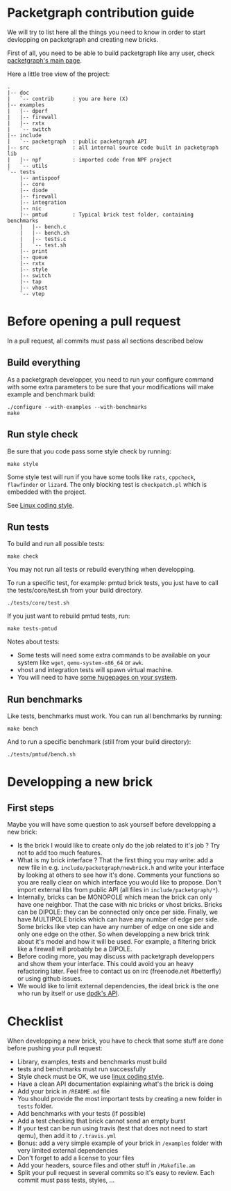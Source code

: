 # Packetgraph contribution guide

We will try to list here all the things you need to know in order to start
devlopping on packetgraph and creating new bricks.

First of all, you need to be able to build packetgraph like any user, check
[packetgraph's main page](https://github.com/outscale/packetgraph).

Here a little tree view of the project:
```
.
|-- doc
|   `-- contrib      : you are here (X)
|-- examples
|   |-- dperf
|   |-- firewall
|   |-- rxtx
|   `-- switch
|-- include
|   `-- packetgraph  : public packetgraph API
|-- src              : all internal source code built in packetgraph lib
|   |-- npf          : imported code from NPF project
|   `-- utils
`-- tests
    |-- antispoof
    |-- core
    |-- diode
    |-- firewall
    |-- integration
    |-- nic
    |-- pmtud        : Typical brick test folder, containing benchmarks
    |   |-- bench.c
    |   |-- bench.sh
    |   |-- tests.c
    |   `-- test.sh
    |-- print
    |-- queue
    |-- rxtx
    |-- style
    |-- switch
    |-- tap
    |-- vhost
    `-- vtep
```

# Before opening a pull request

In a pull request, all commits must pass all sections described below

## Build everything

As a packetgraph developper, you need to run your configure command with some
extra parameters to be sure that your modifications will make example and
benchmark build:
```
./configure --with-examples --with-benchmarks
make
```

## Run style check

Be sure that you code pass some style check by running:
```
make style
```

Some style test will run if you have some tools like `rats`, `cppcheck`,
`flawfinder` or `lizard`. The only blocking test is `checkpatch.pl` which
is embedded with the project.

See [Linux coding style](https://www.kernel.org/doc/html/latest/process/coding-style.html).

## Run tests

To build and run all possible tests:
```
make check
```

You may not run all tests or rebuild everything when developping.

To run a specific test, for example: pmtud brick tests, you just have to call
the tests/core/test.sh from your build directory.
```
./tests/core/test.sh
```

If you just want to rebuild pmtud tests, run:
```
make tests-pmtud
```

Notes about tests:
- Some tests will need some extra commands to be available on your system like
`wget`, `qemu-system-x86_64` or `awk`.
- vhost and integration tests will spawn virtual machine.
- You will need to have [some hugepages on your system](https://github.com/outscale/butterfly#configure-huge-pages).

## Run benchmarks

Like tests, benchmarks must work. You can run all benchmarks by running:
```
make bench
```
And to run a specific benchmark (still from your build directory):
```
./tests/pmtud/bench.sh
```

# Developping a new brick

## First steps

Maybe you will have some question to ask yourself before developping a new
brick:
- Is the brick I would like to create only do the job related to it's job ?
Try not to add too much features.
- What is my brick interface ? That the first thing you may write: add a new
file in e.g. `include/packetgraph/newbrick.h` and write your interface by
looking at others to see how it's done. Comments your functions so you are
really clear on which interface you would like to propose. Don't import
external libs from public API (all files in `include/packetgraph/*`).
- Internally, bricks can be MONOPOLE which mean the brick can only have
one neighbor. That the case with nic bricks or vhost bricks. Bricks can
be DIPOLE: they can be connected only once per side. Finally, we have
MULTIPOLE bricks which can have any number of edge per side. Some bricks
like vtep can have any number of edge on one side and only one edge on the
other. So when developping a new brick trink about it's model and how it will be
used. For example, a filtering brick like a firewall will probably be a DIPOLE.
- Before coding more, you may discuss with packetgraph developpers and show them
your interface. This could avoid you an heavy refactoring later. Feel free to
contact us on irc (freenode.net #betterfly) or using github issues.
- We would like to limit external dependencies, the ideal brick is the one who
run by itself or use [dpdk's API](http://dpdk.org/doc/api/).

# Checklist

When developping a new brick, you have to check that some stuff are done before
pushing your pull request:

- Library, examples, tests and benchmarks must build
- tests and benchmarks must run successfully
- Style check must be OK, we use [linux coding style](https://www.kernel.org/doc/Documentation/CodingStyle).
- Have a clean API documentation explaining what's the brick is doing
- Add your brick in `/README.md` file
- You should provide the most important tests by creating a new folder in
`tests` folder.
- Add benchmarks with your tests (if possible)
- Add a test checking that brick cannot send an empty burst
- If your test can be run using travis (test that does not need to start qemu),
then add it to `/.travis.yml`
- Bonus: add a very simple example of your brick in `/examples` folder with
very limited external dependencies
- Don't forget to add a license to your files
- Add your headers, source files and other stuff in `/Makefile.am`
- Split your pull request in several commits so it's easy to review. Each commit
must pass tests, styles, ...

